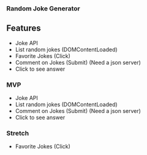 ### Random Joke Generator

## Features
* Joke API
* List random jokes (DOMContentLoaded)
* Favorite Jokes (Click)
* Comment on Jokes (Submit) (Need a json server)
* Click to see answer

### MVP
* Joke API
* List random jokes (DOMContentLoaded)
* Comment on Jokes (Submit) (Need a json server)
* Click to see answer

### Stretch
* Favorite Jokes (Click)